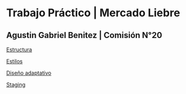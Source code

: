 # Trabajo Práctico | Mercado Liebre 

## Agustin Gabriel Benitez | Comisión N°20


[Estructura](https://github.com/AgusBenitez99/mercadoLiebre/tree/structure)

[Estilos](https://github.com/AgusBenitez99/mercadoLiebre/tree/styles)

[Diseño adaptativo](https://github.com/AgusBenitez99/mercadoLiebre/tree/adaptiveDesign)

[Staging](https://mercadoliebre-hwmw.onrender.com)



